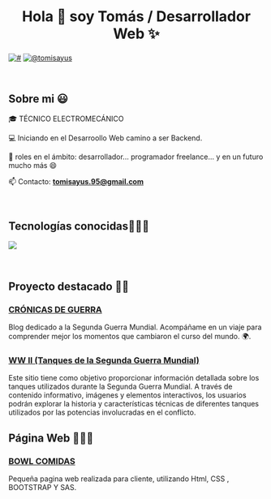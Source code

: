 <h1 align="center">Hola 👋  soy Tomás / Desarrollador Web ✨ </h1> 

<p align="left">
<a href="https://www.linkedin.com/in/tomas-sayus-65131727b/" target="blank"><img align="center" src="https://img.shields.io/badge/LinkedIn-0077B5?style=for-the-badge&logo=linkedin&logoColor=white" alt="#"/></a>
<a href = "mailto:tomisayus.95@gmail.com" target="blank"><img align="center" src="https://img.shields.io/badge/Gmail-D14836?style=for-the-badge&logo=gmail&logoColor=white" alt="@tomisayus"  /></a>
  </p>
<br>
<h2>Sobre mi 😃</h2>
<!--Intro start-->

<p align="left">
🎓 TÉCNICO ELECTROMECÁNICO

💻 Iniciando en el Desarroollo Web camino a ser Backend.

📝 roles en el ámbito: desarrollador... programador freelance... y en un futuro mucho más 😄

📫 Contacto: **tomisayus.95@gmail.com**
<!--Intro end-->
  </p>
<br>

<h2 >Tecnologías conocidas👨🏻‍💻</h2>
<!--tech stack icons-->
<p align="left">
  <a href="https://skillicons.dev">
    <img src="https://skillicons.dev/icons?i=css,html,js,bootstrap,git,github,sass,python,java" />
  </a>
</p>
<br>
<!-------------------------->

## Proyecto destacado 🙋‍♂️
### [CRÓNICAS DE GUERRA](https://github.com/1945Tomas/BlogHistoria)
Blog dedicado a la Segunda Guerra Mundial. Acompáñame en un viaje para comprender mejor los momentos que cambiaron el curso del mundo. 🌍.

### [WW II (Tanques de la Segunda Guerra Mundial)](https://github.com/1945Tomas/BlogIIWW)
Este sitio tiene como objetivo proporcionar información detallada sobre los tanques utilizados durante la Segunda Guerra Mundial. A través de contenido informativo, imágenes y elementos interactivos, los usuarios podrán explorar la historia y características técnicas de diferentes tanques utilizados por las potencias involucradas en el conflicto.


## Página Web 👨🏻‍💻
### [BOWL COMIDAS](https://bowlfrutillar.000webhostapp.com/)
Pequeña pagina web realizada para cliente, utilizando Html, CSS , BOOTSTRAP Y SAS.


